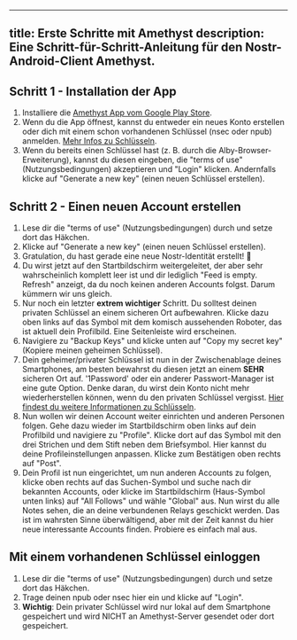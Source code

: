 ---
title: Erste Schritte mit Amethyst
description: Eine Schritt-für-Schritt-Anleitung für den Nostr-Android-Client Amethyst.
---------------------------------------------------------------------------------------------------------------------------------------------------------------------------

## Schritt 1 - Installation der App

1. Installiere die [Amethyst App vom Google Play Store](https://play.google.com/store/apps/details?id=com.vitorpamplona.amethyst).
2. Wenn du die App öffnest, kannst du entweder ein neues Konto erstellen oder dich mit einem schon vorhandenen Schlüssel (nsec oder npub) anmelden. [Mehr Infos zu Schlüsseln](/de/get-started#understanding-keys).
3. Wenn du bereits einen Schlüssel hast (z. B. durch die Alby-Browser-Erweiterung), kannst du diesen eingeben, die "terms of use" (Nutzungsbedingungen) akzeptieren und "Login" klicken. Andernfalls klicke auf "Generate a new key" (einen neuen Schlüssel erstellen).

## Schritt 2 - Einen neuen Account erstellen

1. Lese dir die "terms of use" (Nutzungsbedingungen) durch und setze dort das Häkchen.
2. Klicke auf "Generate a new key" (einen neuen Schlüssel erstellen).
3. Gratulation, du hast gerade eine neue Nostr-Identität erstellt! 🤙
4. Du wirst jetzt auf den Startbildschirm weitergeleitet, der aber sehr wahrscheinlich komplett leer ist und dir lediglich "Feed is empty. Refresh" anzeigt, da du noch keinen anderen Accounts folgst. Darum kümmern wir uns gleich.
5. Nur noch ein letzter **extrem wichtiger** Schritt. Du solltest deinen privaten Schlüssel an einem sicheren Ort aufbewahren. Klicke dazu oben links auf das Symbol mit dem komisch aussehenden Roboter, das ist aktuell dein Profilbild. Eine Seitenleiste wird erscheinen.
6. Navigiere zu "Backup Keys" und klicke unten auf "Copy my secret key" (Kopiere meinen geheimen Schlüssel).
7. Dein geheimer/privater Schlüssel ist nun in der Zwischenablage deines Smartphones, am besten bewahrst du diesen jetzt an einem **SEHR** sicheren Ort auf. '1Password' oder ein anderer Passwort-Manager ist eine gute Option. Denke daran, du wirst dein Konto nicht mehr wiederherstellen können, wenn du den privaten Schlüssel vergisst. [Hier findest du weitere Informationen zu Schlüsseln](/de/get-started#understanding-keys).
8. Nun wollen wir deinen Account weiter einrichten und anderen Personen folgen. Gehe dazu wieder im Startbildschirm oben links auf dein Profilbild und navigiere zu "Profile". Klicke dort auf das Symbol mit den drei Strichen und dem Stift neben dem Briefsymbol. Hier kannst du deine Profileinstellungen anpassen. Klicke zum Bestätigen oben rechts auf "Post".
9. Dein Profil ist nun eingerichtet, um nun anderen Accounts zu folgen, klicke oben rechts auf das Suchen-Symbol und suche nach dir bekannten Accounts, oder klicke im Startbildschirm (Haus-Symbol unten links) auf "All Follows" und wähle "Global" aus. Nun wirst du alle Notes sehen, die an deine verbundenen Relays geschickt werden. Das ist im wahrsten Sinne überwältigend, aber mit der Zeit kannst du hier neue interessante Accounts finden. Probiere es einfach mal aus.

## Mit einem vorhandenen Schlüssel einloggen

1. Lese dir die "terms of use" (Nutzungsbedingungen) durch und setze dort das Häkchen.
2. Trage deinen npub oder nsec hier ein und klicke auf "Login".
3. **Wichtig**: Dein privater Schlüssel wird nur lokal auf dem Smartphone gespeichert und wird NICHT an Amethyst-Server gesendet oder dort gespeichert.
